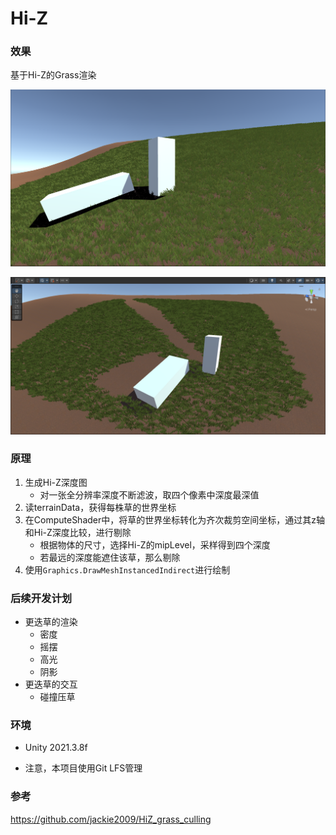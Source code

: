 # Hi-Z

### 效果

基于Hi-Z的Grass渲染

![正面](Image/正面.png)

![侧面](Image/侧面.png)

### 原理

1. 生成Hi-Z深度图
   - 对一张全分辨率深度不断滤波，取四个像素中深度最深值
2. 读terrainData，获得每株草的世界坐标
3. 在ComputeShader中，将草的世界坐标转化为齐次裁剪空间坐标，通过其z轴和Hi-Z深度比较，进行剔除
   - 根据物体的尺寸，选择Hi-Z的mipLevel，采样得到四个深度
   - 若最远的深度能遮住该草，那么剔除
4. 使用`Graphics.DrawMeshInstancedIndirect`进行绘制

### 后续开发计划

- 更迭草的渲染
  - 密度
  - 摇摆
  - 高光
  - 阴影
- 更迭草的交互
  - 碰撞压草

### 环境

- Unity 2021.3.8f

- 注意，本项目使用Git LFS管理

### 参考

https://github.com/jackie2009/HiZ_grass_culling
